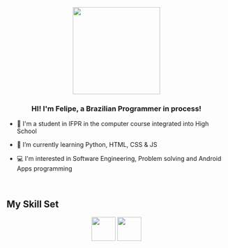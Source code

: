 <div align="center">
<img src="https://media.giphy.com/media/4oRILGMNjVlWpbtMxJ/giphy.gif" width= "200">
</div>  
  

### <div align="center">HI! I'm Felipe, a Brazilian Programmer in process!</div>  
  

- 🎒 I'm a student in IFPR in the computer course integrated into High School
  

- 🌱 I’m currently learning Python, HTML, CSS & JS


- 💻 I'm interested in Software Engineering, Problem solving and Android Apps programming
  

<br/>  

## My Skill Set  

<div align="center">  
    <img src="https://seeklogo.com/images/J/java-logo-7F8B35BAB3-seeklogo.com.png" width="55">
    <img src="https://upload.wikimedia.org/wikipedia/commons/2/29/Postgresql_elephant.svg" width="55">
</div>

</td><td valign="top" width="33%">



</td><td valign="top" width="33%">



</td></tr></table>  

<br/>  
